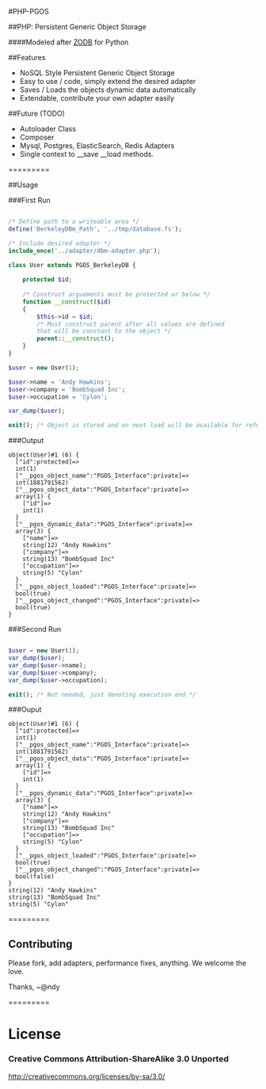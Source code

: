 #PHP-PGOS

##PHP: Persistent Generic Object Storage

####Modeled after [ZODB](http://www.zodb.org/en/latest/) for Python

##Features
- NoSQL Style Persistent Generic Object Storage
- Easy to use / code, simply extend the desired adapter
- Saves / Loads the objects dynamic data automatically
- Extendable, contribute your own adapter easily

##Future (TODO)
- Autoloader Class
- Composer
- Mysql, Postgres, ElasticSearch, Redis Adapters
- Single context to __save __load methods.

=========

##Usage

###First Run

```php

/* Define path to a writeable area */
define('BerkeleyDBm_Path', '../tmp/database.fs');

/* Include desired adapter */
include_once('../adapter/dbm-adapter.php');

class User extends PGOS_BerkeleyDB {
    
    protected $id;
    
    /* Construct arguements must be protected or below */
    function __construct($id)
    {
        $this->id = $id;
        /* Must construct parent after all values are defined
        that will be constant to the object */
        parent::__construct();
    }
}

$user = new User(1);

$user->name = 'Andy Hawkins';
$user->company = 'BombSquad Inc';
$user->occupation = 'Cylon';

var_dump($user);

exit(); /* Object is stored and on next load will be available for reference */

```

###Output

```
object(User)#1 (6) {
  ["id":protected]=>
  int(1)
  ["__pgos_object_name":"PGOS_Interface":private]=>
  int(1881791562)
  ["__pgos_object_data":"PGOS_Interface":private]=>
  array(1) {
    ["id"]=>
    int(1)
  }
  ["__pgos_dynamic_data":"PGOS_Interface":private]=>
  array(3) {
    ["name"]=>
    string(12) "Andy Hawkins"
    ["company"]=>
    string(13) "BombSquad Inc"
    ["occupation"]=>
    string(5) "Cylon"
  }
  ["__pgos_object_loaded":"PGOS_Interface":private]=>
  bool(true)
  ["__pgos_object_changed":"PGOS_Interface":private]=>
  bool(true)
}
```

###Second Run

```php

$user = new User(1);
var_dump($user);
var_dump($user->name);
var_dump($user->company);
var_dump($user->occupation);

exit(); /* Not needed, just denoting execution end */
```

###Ouput

```
object(User)#1 (6) {
  ["id":protected]=>
  int(1)
  ["__pgos_object_name":"PGOS_Interface":private]=>
  int(1881791562)
  ["__pgos_object_data":"PGOS_Interface":private]=>
  array(1) {
    ["id"]=>
    int(1)
  }
  ["__pgos_dynamic_data":"PGOS_Interface":private]=>
  array(3) {
    ["name"]=>
    string(12) "Andy Hawkins"
    ["company"]=>
    string(13) "BombSquad Inc"
    ["occupation"]=>
    string(5) "Cylon"
  }
  ["__pgos_object_loaded":"PGOS_Interface":private]=>
  bool(true)
  ["__pgos_object_changed":"PGOS_Interface":private]=>
  bool(false)
}
string(12) "Andy Hawkins"
string(13) "BombSquad Inc"
string(5) "Cylon"
```



=========

## Contributing

Please fork, add adapters, performance fixes, anything. We welcome the love.

Thanks,
~@ndy

=========

# License
### Creative Commons Attribution-ShareAlike 3.0 Unported
http://creativecommons.org/licenses/by-sa/3.0/


